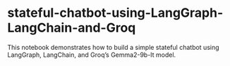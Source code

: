 # stateful-chatbot-using-LangGraph-LangChain-and-Groq
This notebook demonstrates how to build a simple stateful chatbot using LangGraph, LangChain, and Groq’s Gemma2-9b-It model. 
